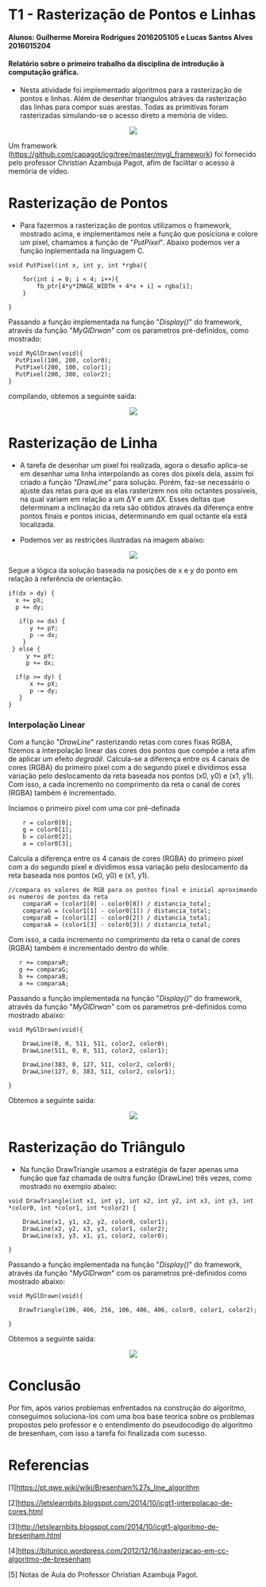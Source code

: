

# T1 - Rasterização de Pontos e Linhas 

#### Alunos: Guilherme Moreira Rodrigues 2016205105 e Lucas Santos Alves 2016015204

#### Relatório sobre o primeiro trabalho da disciplina de introdução à computação gráfica. 
* Nesta atividade foi implementado algoritmos para a rasterização de pontos e linhas. Além de desenhar triangulos atráves da rasterização das linhas para compor suas arestas. Todas as primitivas foram rasterizadas simulando-se o acesso direto a memória de vídeo.


<p align="center">
  <img src="https://github.com/GuilhermeMRodrigues/Computacao_Grafica/blob/master/imagens/acessomemoria.png" />
</p>


Um framework (https://github.com/capagot/icg/tree/master/mygl_framework) foi fornecido pelo professor Christian Azambuja Pagot, afim de facilitar o acesso à memória de vídeo.

 # Rasterização de Pontos 
* Para fazermos a rasterização de pontos utilizamos o framework, mostrado acima, e implementamos nele a função que posiciona e colore um pixel, chamamos a função de "*PutPixel*". Abaixo podemos ver a função inplementada na linguagem C. 

``` 
void PutPixel(int x, int y, int *rgba){
    
    for(int i = 0; i < 4; i++){
        fb_ptr[4*y*IMAGE_WIDTH + 4*x + i] = rgba[i];
    }

}
```
Passando a função implementada na função "*Display()*" do framework, através da função "*MyGlDrwan*" com os parametros pré-definidos, como mostrado:
```
void MyGlDrawn(void){
  PutPixel(100, 200, color0);
  PutPixel(200, 100, color1);
  PutPixel(200, 300, color2);
}
```
compilando, obtemos a seguinte saída:

<p align="center">
  <img src="https://github.com/GuilhermeMRodrigues/Computacao_Grafica/blob/master/imagens/pontos.png" />
</p>

# Rasterização de Linha

 * A tarefa de desenhar um pixel foi realizada, agora o desafio aplica-se em desenhar uma linha interpolando as cores dos pixels
dela, assim foi criado a função *"DrawLine"* para solução. Porém, faz-se necessário o ajuste das retas para que as elas 
rasterizem nos oito octantes possíveis, na qual variam em relação a um ΔY e um ΔX. Esses deltas que determinam a inclinação 
da reta são obtidos através da diferença entre pontos finais e pontos inicias, determinando em qual octante ela está 
localizada. 

* Podemos ver as restrições ilustradas na imagem abaixo:

<p align="center">
  <img src="https://github.com/GuilhermeMRodrigues/Computacao_Grafica/blob/master/imagens/octantes.png" />
</p>

Segue a lógica da solução baseada na posições de x e y do ponto em relação à referência de orientação.

```
if(dx > dy) {
  x += pX;
  p += dy;

   if(p >= dx) {
      y += pY;
      p -= dx;
    }
 } else {
     y += pY;
     p += dx;
     
  if(p >= dy) {
      x += pX;
      p -= dy;
   }
}

```

### Interpolação Linear

Com a função "*DrawLine*" rasterizando retas com cores fixas RGBA, fizemos a interpolação linear das cores dos pontos que compõe a reta afim de aplicar um efeito *degradê*. Calcula-se a diferença entre os 4 canais de cores (RGBA) do primeiro pixel com a do segundo pixel e dividimos essa variação pelo deslocamento da reta baseada nos pontos (x0, y0) e (x1, y1). Com isso, a cada incremento no comprimento da reta o canal de cores (RGBA) também é incrementado.

Inciamos o primeiro pixel com uma cor pré-definada 
``` 
    r = color0[0];
    g = color0[1];
    b = color0[2];
    a = color0[3];
```
Calcula a diferença entre os 4 canais de cores (RGBA) do primeiro pixel com a do segundo pixel e dividimos essa variação pelo deslocamento da reta baseada nos pontos (x0, y0) e (x1, y1).

```
//compara os valores de RGB para os pontos final e inicial aproximando os numeros de pontos da reta
    comparaR = (color1[0] - color0[0]) / distancia_total;
    comparaG = (color1[1] - color0[1]) / distancia_total;
    comparaB = (color1[2] - color0[2]) / distancia_total;
    comparaA = (color1[3] - color0[3]) / distancia_total;
```
Com isso, a cada incremento no comprimento da reta o canal de cores (RGBA) também é incrementado dentro do while.
```
   r += comparaR;
   g += comparaG;
   b += comparaB;
   a += comparaA;
```
Passando a função implementada na função "*Display()*" do framework, através da função "*MyGlDrwan*" com os parametros pré-definidos como mostrado abaixo:

```
void MyGlDrawn(void){
  
    DrawLine(0, 0, 511, 511, color2, color0);
    DrawLine(511, 0, 0, 511, color2, color1);

    DrawLine(383, 0, 127, 511, color2, color0);
    DrawLine(127, 0, 383, 511, color2, color1);

}
```
Obtemos a seguinte saída: 

<p align="center">
  <img src="https://github.com/GuilhermeMRodrigues/Computacao_Grafica/blob/master/imagens/saida8octantes.png" />
</p>

# Rasterização do Triângulo

* Na função DrawTriangle usamos a estratégia de fazer apenas uma função que faz chamada de outra função (DrawLine) três vezes, como mostrado no exemplo abaixo:

```
void DrawTriangle(int x1, int y1, int x2, int y2, int x3, int y3, int *color0, int *color1, int *color2) {

    DrawLine(x1, y1, x2, y2, color0, color1);
    DrawLine(x2, y2, x3, y3, color1, color2);
    DrawLine(x3, y3, x1, y1, color2, color0);

}

```
Passando a função implementada na função "*Display()*" do framework, através da função "*MyGlDrwan*" com os parametros pré-definidos como mostrado abaixo:

```
void MyGlDrawn(void){
  
   DrawTriangle(106, 406, 256, 106, 406, 406, color0, color1, color2);

}

```
Obtemos a seguinte saída:

<p align="center">
  <img src="https://github.com/GuilhermeMRodrigues/Computacao_Grafica/blob/master/imagens/triangulo.png" />
</p>

# Conclusão
Por fim, após varios problemas enfrentados na construção do algoritmo, conseguimos soluciona-los com uma boa base teorica sobre os problemas propostos pelo professor e o entendimento do pseudocodigo do algoritmo de bresenham, com isso a tarefa foi finalizada com sucesso.  

# Referencias
[1]https://pt.qwe.wiki/wiki/Bresenham%27s_line_algorithm

[2]https://letslearnbits.blogspot.com/2014/10/icgt1-interpolacao-de-cores.html

[3]http://letslearnbits.blogspot.com/2014/10/icgt1-algoritmo-de-bresenham.html

[4]https://bitunico.wordpress.com/2012/12/16/rasterizacao-em-cc-algoritmo-de-bresenham

[5] Notas de Aula do Professor Christian Azambuja Pagot.
